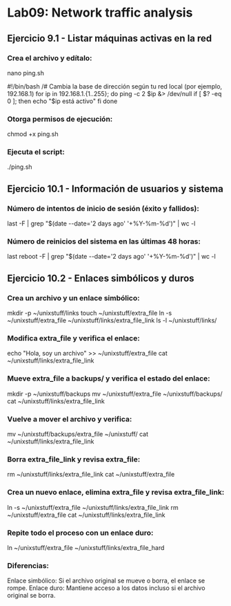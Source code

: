 # Lab09: Network traffic analysis

## Ejercicio 9.1 - Listar máquinas activas en la red

### Crea el archivo y edítalo:

nano ping.sh

#!/bin/bash
/# Cambia la base de dirección según tu red local (por ejemplo, 192.168.1)
for ip in 192.168.1.{1..255}; do
    ping -c 2 $ip &> /dev/null
    if [ $? -eq 0 ]; then
        echo "$ip está activo"
    fi
done

### Otorga permisos de ejecución:

chmod +x ping.sh

### Ejecuta el script:

./ping.sh


## Ejercicio 10.1 - Información de usuarios y sistema

### Número de intentos de inicio de sesión (éxito y fallidos):

last -F | grep "$(date --date='2 days ago' '+%Y-%m-%d')" | wc -l

### Número de reinicios del sistema en las últimas 48 horas:

last reboot -F | grep "$(date --date='2 days ago' '+%Y-%m-%d')" | wc -l




## Ejercicio 10.2 - Enlaces simbólicos y duros

### Crea un archivo y un enlace simbólico:

mkdir -p ~/unixstuff/links
touch ~/unixstuff/extra_file
ln -s ~/unixstuff/extra_file ~/unixstuff/links/extra_file_link
ls -l ~/unixstuff/links/


###  Modifica extra_file y verifica el enlace:

echo "Hola, soy un archivo" >> ~/unixstuff/extra_file
cat ~/unixstuff/links/extra_file_link

### Mueve extra_file a backups/ y verifica el estado del enlace:

mkdir -p ~/unixstuff/backups
mv ~/unixstuff/extra_file ~/unixstuff/backups/
cat ~/unixstuff/links/extra_file_link

### Vuelve a mover el archivo y verifica:

mv ~/unixstuff/backups/extra_file ~/unixstuff/
cat ~/unixstuff/links/extra_file_link

### Borra extra_file_link y revisa extra_file:

rm ~/unixstuff/links/extra_file_link
cat ~/unixstuff/extra_file

### Crea un nuevo enlace, elimina extra_file y revisa extra_file_link:

ln -s ~/unixstuff/extra_file ~/unixstuff/links/extra_file_link
rm ~/unixstuff/extra_file
cat ~/unixstuff/links/extra_file_link

### Repite todo el proceso con un enlace duro:

ln ~/unixstuff/extra_file ~/unixstuff/links/extra_file_hard

### Diferencias:

Enlace simbólico: Si el archivo original se mueve o borra, el enlace se rompe.
Enlace duro: Mantiene acceso a los datos incluso si el archivo original se borra.

